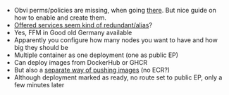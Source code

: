 - Obvi perms/policies are missing, when going [there](https://lightsail.aws.amazon.com/ls/webapp/home). But nice guide on how to enable and create them.
- [Offered services seem kind of redundant/alias](https://lightsail.aws.amazon.com/ls/webapp/home)?
- Yes, FFM in Good old Germany available
- Apparently you configure how many nodes you want to have and how big they should be
- Multiple container as one deployment (one as public EP)
- Can deploy images from DockerHub or GHCR
- But also a [separate way of pushing images](https://lightsail.aws.amazon.com/ls/docs/en_us/articles/amazon-lightsail-pushing-container-images) (no ECR?)
- Although deployment marked as ready, no route set to public EP, only a few minutes later